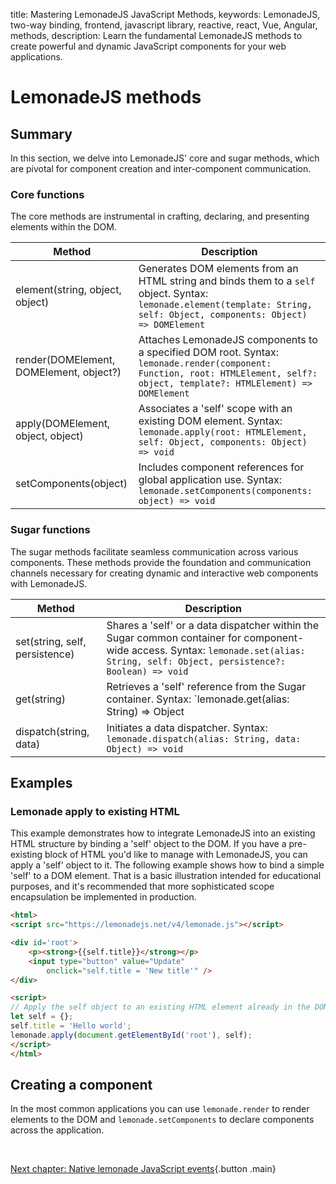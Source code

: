 title: Mastering LemonadeJS JavaScript Methods,
keywords: LemonadeJS, two-way binding, frontend, javascript library, reactive, react, Vue, Angular, methods,
description: Learn the fundamental LemonadeJS methods to create powerful and dynamic JavaScript components for your web applications.

LemonadeJS methods
==================

Summary
-------

In this section, we delve into LemonadeJS' core and sugar methods, which are pivotal for component creation and inter-component communication.  

### Core functions

The core methods are instrumental in crafting, declaring, and presenting elements within the DOM. 

| Method | Description                                                                                                                                                                    |
| --- |--------------------------------------------------------------------------------------------------------------------------------------------------------------------------------|
| element(string, object, object) | Generates DOM elements from an HTML string and binds them to a `self` object. Syntax: `lemonade.element(template: String, self: Object, components: Object) => DOMElement`     |
| render(DOMElement, DOMElement, object?) | Attaches LemonadeJS components to a specified DOM root. Syntax: `lemonade.render(component: Function, root: HTMLElement, self?: object, template?: HTMLElement) => DOMElement` |
| apply(DOMElement, object, object) | Associates a 'self' scope with an existing DOM element. Syntax: `lemonade.apply(root: HTMLElement, self: Object, components: Object) => void` |
| setComponents(object) | Includes component references for global application use. Syntax: `lemonade.setComponents(components: object) => void`                                                         |


### Sugar functions

The sugar methods facilitate seamless communication across various components. These methods provide the foundation and communication channels necessary for creating dynamic and interactive web components with LemonadeJS.

| Method | Description |
| --- | --- |
| set(string, self, persistence) | Shares a 'self' or a data dispatcher within the Sugar common container for component-wide access. Syntax: `lemonade.set(alias: String, self: Object, persistence?: Boolean) => void` |
| get(string) | Retrieves a 'self' reference from the Sugar container. Syntax: `lemonade.get(alias: String) => Object | Function` |
| dispatch(string, data) | Initiates a data dispatcher. Syntax: `lemonade.dispatch(alias: String, data: Object) => void` |

 
## Examples

### Lemonade apply to existing HTML

This example demonstrates how to integrate LemonadeJS into an existing HTML structure by binding a 'self' object to the DOM. If you have a pre-existing block of HTML you'd like to manage with LemonadeJS, you can apply a 'self' object to it. The following example shows how to bind a simple 'self' to a DOM element. That is a basic illustration intended for educational purposes, and it's recommended that more sophisticated scope encapsulation be implemented in production.

```html
<html>
<script src="https://lemonadejs.net/v4/lemonade.js"></script>

<div id='root'>
    <p><strong>{{self.title}}</strong></p>
    <input type="button" value="Update"
        onclick="self.title = 'New title'" />
</div>

<script>
// Apply the self object to an existing HTML element already in the DOM
let self = {};
self.title = 'Hello world';
lemonade.apply(document.getElementById('root'), self);
</script>
</html>
```

  

Creating a component
----------

In the most common applications you can use `lemonade.render` to render elements to the DOM and `lemonade.setComponents` to declare components across the application.   

&nbsp;

[Next chapter: Native lemonade JavaScript events](/docs/v4/events){.button .main}

